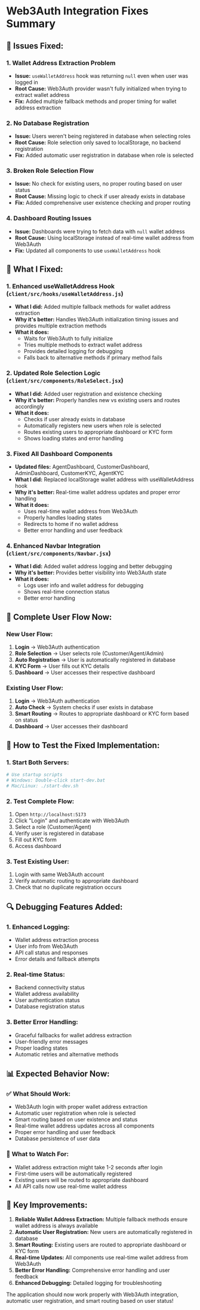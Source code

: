 # Web3Auth Integration Fixes Summary

## 🐛 **Issues Fixed:**

### 1. **Wallet Address Extraction Problem**
- **Issue:** `useWalletAddress` hook was returning `null` even when user was logged in
- **Root Cause:** Web3Auth provider wasn't fully initialized when trying to extract wallet address
- **Fix:** Added multiple fallback methods and proper timing for wallet address extraction

### 2. **No Database Registration**
- **Issue:** Users weren't being registered in database when selecting roles
- **Root Cause:** Role selection only saved to localStorage, no backend registration
- **Fix:** Added automatic user registration in database when role is selected

### 3. **Broken Role Selection Flow**
- **Issue:** No check for existing users, no proper routing based on user status
- **Root Cause:** Missing logic to check if user already exists in database
- **Fix:** Added comprehensive user existence checking and proper routing

### 4. **Dashboard Routing Issues**
- **Issue:** Dashboards were trying to fetch data with `null` wallet address
- **Root Cause:** Using localStorage instead of real-time wallet address from Web3Auth
- **Fix:** Updated all components to use `useWalletAddress` hook

## 🔧 **What I Fixed:**

### 1. **Enhanced useWalletAddress Hook** (`client/src/hooks/useWalletAddress.js`)
- **What I did:** Added multiple fallback methods for wallet address extraction
- **Why it's better:** Handles Web3Auth initialization timing issues and provides multiple extraction methods
- **What it does:**
  - Waits for Web3Auth to fully initialize
  - Tries multiple methods to extract wallet address
  - Provides detailed logging for debugging
  - Falls back to alternative methods if primary method fails

### 2. **Updated Role Selection Logic** (`client/src/components/RoleSelect.jsx`)
- **What I did:** Added user registration and existence checking
- **Why it's better:** Properly handles new vs existing users and routes accordingly
- **What it does:**
  - Checks if user already exists in database
  - Automatically registers new users when role is selected
  - Routes existing users to appropriate dashboard or KYC form
  - Shows loading states and error handling

### 3. **Fixed All Dashboard Components**
- **Updated files:** AgentDashboard, CustomerDashboard, AdminDashboard, CustomerKYC, AgentKYC
- **What I did:** Replaced localStorage wallet address with useWalletAddress hook
- **Why it's better:** Real-time wallet address updates and proper error handling
- **What it does:**
  - Uses real-time wallet address from Web3Auth
  - Properly handles loading states
  - Redirects to home if no wallet address
  - Better error handling and user feedback

### 4. **Enhanced Navbar Integration** (`client/src/components/Navbar.jsx`)
- **What I did:** Added wallet address logging and better debugging
- **Why it's better:** Provides better visibility into Web3Auth state
- **What it does:**
  - Logs user info and wallet address for debugging
  - Shows real-time connection status
  - Better error handling

## 🔄 **Complete User Flow Now:**

### **New User Flow:**
1. **Login** → Web3Auth authentication
2. **Role Selection** → User selects role (Customer/Agent/Admin)
3. **Auto Registration** → User is automatically registered in database
4. **KYC Form** → User fills out KYC details
5. **Dashboard** → User accesses their respective dashboard

### **Existing User Flow:**
1. **Login** → Web3Auth authentication
2. **Auto Check** → System checks if user exists in database
3. **Smart Routing** → Routes to appropriate dashboard or KYC form based on status
4. **Dashboard** → User accesses their dashboard

## 🧪 **How to Test the Fixed Implementation:**

### 1. **Start Both Servers:**
```bash
# Use startup scripts
# Windows: Double-click start-dev.bat
# Mac/Linux: ./start-dev.sh
```

### 2. **Test Complete Flow:**
1. Open `http://localhost:5173`
2. Click "Login" and authenticate with Web3Auth
3. Select a role (Customer/Agent)
4. Verify user is registered in database
5. Fill out KYC form
6. Access dashboard

### 3. **Test Existing User:**
1. Login with same Web3Auth account
2. Verify automatic routing to appropriate dashboard
3. Check that no duplicate registration occurs

## 🔍 **Debugging Features Added:**

### 1. **Enhanced Logging:**
- Wallet address extraction process
- User info from Web3Auth
- API call status and responses
- Error details and fallback attempts

### 2. **Real-time Status:**
- Backend connectivity status
- Wallet address availability
- User authentication status
- Database registration status

### 3. **Better Error Handling:**
- Graceful fallbacks for wallet address extraction
- User-friendly error messages
- Proper loading states
- Automatic retries and alternative methods

## 📊 **Expected Behavior Now:**

### ✅ **What Should Work:**
- Web3Auth login with proper wallet address extraction
- Automatic user registration when role is selected
- Smart routing based on user existence and status
- Real-time wallet address updates across all components
- Proper error handling and user feedback
- Database persistence of user data

### 🚨 **What to Watch For:**
- Wallet address extraction might take 1-2 seconds after login
- First-time users will be automatically registered
- Existing users will be routed to appropriate dashboard
- All API calls now use real-time wallet address

## 🎯 **Key Improvements:**

1. **Reliable Wallet Address Extraction:** Multiple fallback methods ensure wallet address is always available
2. **Automatic User Registration:** New users are automatically registered in database
3. **Smart Routing:** Existing users are routed to appropriate dashboard or KYC form
4. **Real-time Updates:** All components use real-time wallet address from Web3Auth
5. **Better Error Handling:** Comprehensive error handling and user feedback
6. **Enhanced Debugging:** Detailed logging for troubleshooting

The application should now work properly with Web3Auth integration, automatic user registration, and smart routing based on user status!
